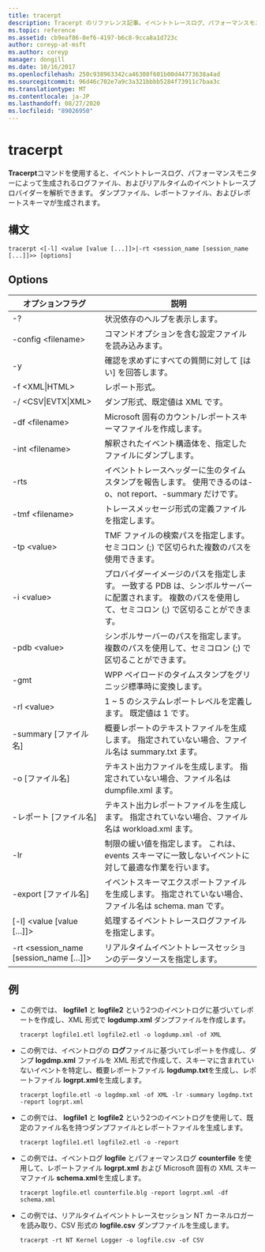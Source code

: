 ```yaml
---
title: tracerpt
description: Tracerpt のリファレンス記事。イベントトレースログ、パフォーマンスモニターによって生成されたログファイル、およびリアルタイムのイベントトレースプロバイダーを解析します。
ms.topic: reference
ms.assetid: cb9eaf86-0ef6-4197-b6c8-9cca8a1d723c
author: coreyp-at-msft
ms.author: coreyp
manager: dongill
ms.date: 10/16/2017
ms.openlocfilehash: 250c938963342ca46308f601b00d44773638a4ad
ms.sourcegitcommit: 96d46c702e7a9c3a321bbbb5284f73911c7baa3c
ms.translationtype: MT
ms.contentlocale: ja-JP
ms.lasthandoff: 08/27/2020
ms.locfileid: "89026950"
---
```

# <a name="tracerpt"></a>tracerpt

**Tracerpt**コマンドを使用すると、イベントトレースログ、パフォーマンスモニターによって生成されるログファイル、およびリアルタイムのイベントトレースプロバイダーを解析できます。 ダンプファイル、レポートファイル、およびレポートスキーマが生成されます。

## <a name="syntax"></a>構文

```
tracerpt <[-l] <value [value [...]]>|-rt <session_name [session_name [...]]>> [options]
```

## <a name="options"></a>Options

|              オプションフラグ               |                                                                    説明                                                                    |
|----------------------------------------|---------------------------------------------------------------------------------------------------------------------------------------------------|
|                   -?                   |                                                         状況依存のヘルプを表示します。                                                          |
|          -config \<filename>           |                                                 コマンドオプションを含む設定ファイルを読み込みます。                                                  |
|                   -y                   |                                                  確認を求めずにすべての質問に対して [はい] を回答します。                                                   |
|            -f \<XML\|HTML>             |                                                                  レポート形式。                                                                   |
|         -/ \<CSV\|EVTX\|XML>          |                                                         ダンプ形式、既定値は XML です。                                                          |
|            -df \<filename>             |                                            Microsoft 固有のカウント/レポートスキーマファイルを作成します。                                            |
|            -int \<filename>            |                                            解釈されたイベント構造体を、指定したファイルにダンプします。                                            |
|                  -rts                  |                        イベントトレースヘッダーに生のタイムスタンプを報告します。 使用できるのは-o、not report、-summary だけです。                         |
|            -tmf \<filename>            |                                                  トレースメッセージ形式の定義ファイルを指定します。                                                  |
|              -tp \<value>              |                            TMF ファイルの検索パスを指定します。 セミコロン (;) で区切られた複数のパスを使用できます。                            |
|              -i \<value>               | プロバイダーイメージのパスを指定します。 一致する PDB は、シンボルサーバーに配置されます。 複数のパスを使用して、セミコロン (;) で区切ることができます。 |
|             -pdb \<value>              |                             シンボルサーバーのパスを指定します。 複数のパスを使用して、セミコロン (;) で区切ることができます。                             |
|                  -gmt                  |                                              WPP ペイロードのタイムスタンプをグリニッジ標準時に変換します。                                               |
|              -rl \<value>              |                                               1 ~ 5 のシステムレポートレベルを定義します。 既定値は 1 です。                                               |
|          -summary [ファイル名]           |                                  概要レポートのテキストファイルを生成します。 指定されていない場合、ファイル名は summary.txt ます。                                   |
|             -o [ファイル名]              |                                      テキスト出力ファイルを生成します。 指定されていない場合、ファイル名は dumpfile.xml ます。                                      |
|           -レポート [ファイル名]           |                                  テキスト出力レポートファイルを生成します。 指定されていない場合、ファイル名は workload.xml ます。                                   |
|                  -lr                   |                        制限の緩い値を指定します。 これは、events スキーマに一致しないイベントに対して最適な作業を行います。                         |
|           -export [ファイル名]           |                                  イベントスキーマエクスポートファイルを生成します。 指定されていない場合、ファイル名は schema. man です。                                   |
|       [-l] \<value [value […]]>        |                                                   処理するイベントトレースログファイルを指定します。                                                    |
| -rt \<session_name [session_name […]]> |                                                リアルタイムイベントトレースセッションのデータソースを指定します。                                                |

## <a name="examples"></a>例

- この例では、 **logfile1** と **logfile2** という2つのイベントログに基づいてレポートを作成し、XML 形式で **logdump.xml** ダンプファイルを作成します。
  ```
  tracerpt logfile1.etl logfile2.etl -o logdump.xml -of XML
  ```
- この例では、イベントログの **ログ**ファイルに基づいてレポートを作成し、ダンプ **logdmp.xml** ファイルを XML 形式で作成して、スキーマに含まれていないイベントを特定し、概要レポートファイル **logdump.txt**を生成し、レポートファイル **logrpt.xml**を生成します。
  ```
  tracerpt logfile.etl -o logdmp.xml -of XML -lr -summary logdmp.txt -report logrpt.xml
  ```
- この例では、 **logfile1** と **logfile2** という2つのイベントログを使用して、既定のファイル名を持つダンプファイルとレポートファイルを生成します。
  ```
  tracerpt logfile1.etl logfile2.etl -o -report
  ```
- この例では、イベントログ **logfile** とパフォーマンスログ **counterfile** を使用して、レポートファイル **logrpt.xml** および Microsoft 固有の XML スキーマファイル **schema.xml**を生成します。
  ```
  tracerpt logfile.etl counterfile.blg -report logrpt.xml -df schema.xml
  ```
- この例では、リアルタイムイベントトレースセッション NT カーネルロガーを読み取り、CSV 形式の **logfile.csv** ダンプファイルを生成します。
  ```
  tracerpt -rt NT Kernel Logger -o logfile.csv -of CSV
  ```
